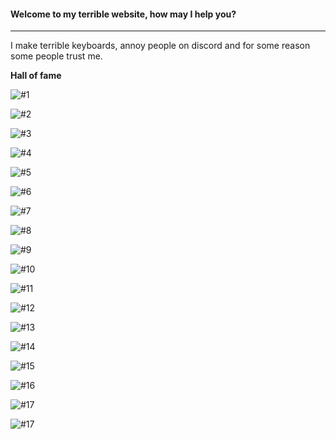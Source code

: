 #### Welcome to my terrible website, how may I help you?
***
I make terrible keyboards, annoy people on discord and for some reason some people trust me.


**Hall of fame**

![#1](https://raw.githubusercontent.com/logo4poop/logo4poop.github.io/master/Screen%20Shot%202020-05-23%20at%2010.59.24%20PM.png)

![#2](https://raw.githubusercontent.com/logo4poop/logo4poop.github.io/master/Screen%20Shot%202020-05-23%20at%2011.10.15%20PM.png)

![#3](https://raw.githubusercontent.com/logo4poop/logo4poop.github.io/master/image.png)

![#4](https://raw.githubusercontent.com/logo4poop/logo4poop.github.io/master/Screen%20Shot%202020-05-23%20at%2011.11.08%20PM.png)

![#5](https://raw.githubusercontent.com/logo4poop/logo4poop.github.io/master/Screen%20Shot%202020-05-23%20at%2011.11.24%20PM.png)

![#6](https://raw.githubusercontent.com/logo4poop/logo4poop.github.io/master/Screen%20Shot%202020-05-23%20at%2011.11.47%20PM.png)

![#7](https://raw.githubusercontent.com/logo4poop/logo4poop.github.io/master/Screen%20Shot%202020-05-23%20at%2011.12.35%20PM.png)

![#8](https://raw.githubusercontent.com/logo4poop/logo4poop.github.io/master/Screen%20Shot%202020-05-23%20at%2011.12.47%20PM.png)

![#9](https://raw.githubusercontent.com/logo4poop/logo4poop.github.io/master/Screen%20Shot%202020-05-23%20at%2011.13.39%20PM.png)

![#10](https://raw.githubusercontent.com/logo4poop/logo4poop.github.io/master/Screen%20Shot%202020-05-23%20at%2011.13.54%20PM.png)

![#11](https://raw.githubusercontent.com/logo4poop/logo4poop.github.io/master/Screen%20Shot%202020-05-23%20at%2011.16.25%20PM.png)

![#12](https://raw.githubusercontent.com/logo4poop/logo4poop.github.io/master/unknown.png)

![#13](https://raw.githubusercontent.com/logo4poop/logo4poop.github.io/master/Screen%20Shot%202020-05-23%20at%2011.18.01%20PM.png)

![#14](https://raw.githubusercontent.com/logo4poop/logo4poop.github.io/master/Screen%20Shot%202020-05-23%20at%2011.14.16%20PM.png)

![#15](https://raw.githubusercontent.com/logo4poop/logo4poop.github.io/master/Screen%20Shot%202020-05-24%20at%202.30.12%20AM.png)

![#16](https://raw.githubusercontent.com/logo4poop/logo4poop.github.io/master/Screen%20Shot%202020-05-24%20at%202.31.01%20AM.png)

![#17](https://raw.githubusercontent.com/logo4poop/logo4poop.github.io/master/Xxunknown1337xX.png)

![#17](https://raw.githubusercontent.com/logo4poop/logo4poop.github.io/master/logodesignz.png)

